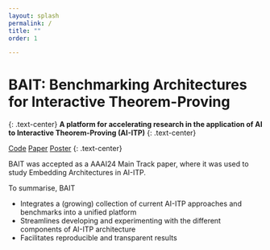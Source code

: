 ```yaml
---
layout: splash
permalink: /
title: ""
order: 1

---
```

<p></p>

# BAIT: Benchmarking Architectures for Interactive Theorem-Proving
{: .text-center}
**A platform for accelerating research in the application of AI to Interactive Theorem-Proving (AI-ITP)**
{: .text-center}

<a href="#" class="btn btn--primary">Code</a> <a href="#" class="btn btn--primary">Paper</a>
<a href="#" class="btn btn--primary">Poster</a>
{: .text-center}

BAIT was accepted as a AAAI24 Main Track paper, where it was used to study Embedding Architectures in AI-ITP.

To summarise, BAIT
- Integrates a (growing) collection of current AI-ITP approaches and benchmarks into a unified platform
- Streamlines developing and experimenting with the different components of AI-ITP architecture
- Facilitates reproducible and transparent results




